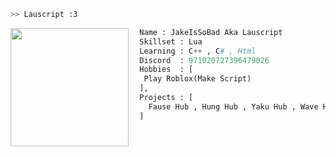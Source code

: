 ```bash
>> Lauscript :3
```

<img align="left" src="https://cdn.discordapp.com/attachments/1134286013120913428/1174927283421724672/image.png?ex=65695f4d&is=6556ea4d&hm=b0f26755a79dafb79fc97f0b12417f484b4a27678e353cc4bef6dcb3711e610a&" width="189"/>

```py
  Name : JakeIsSoBad Aka Lauscript
  Skillset : Lua
  Learning : C++ , C# , Html
  Discord  : 971020727396479026
  Hobbies  : [
   Play Roblox(Make Script)
  ],
  Projects : [ 
    Fause Hub , Hung Hub , Yaku Hub , Wave Hub , Rimus Hub, Zylua Hub (beta) , Alchemy Hub
  ]
  
```

